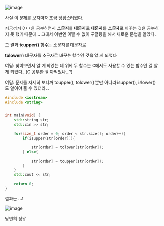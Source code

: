 ![image](https://github.com/Anjinhyoung/Cpp_Algorithm_Problem-Solving/assets/117788976/dc92bf6a-63be-4edc-9233-7cc8eac16fd5)

사실 이 문제를 보자마자 조금 당황스러웠다. 

지금까지 C++을 공부하면서 **소문자**를 **대문자**로
**대문자**를 **소문자**로 바꾸는 것을 공부하지 못 했기 때문에...
그래서 이번엔 어쩔 수 없이 구글링을 해서 새로운 문법을 알았다.

그 결과 **toupper()** 함수는 소문자를 대문자로

**tolower()** 대문자를 소문자로 바꾸는 함수인 것을 알 게 되었다.

여담: 찾아보면서 알 게 되었는 데 위에 두 함수는 C에서도 사용할 수 있는 함수인 걸 알 게 되었다...(C 공부한 걸 까먹었나...?)

여담: 문제를 자세히 보니까 toupper(), tolower() 뿐만 아니라 isupper(), islower()도 알아야 풀 수 있더라...

```C++
#include <iostream>
#include <string>


int main(void) {
    std::string str;
    std::cin >> str;
    
    for(size_t order = 0; order < str.size(); order++){
        if(isupper(str[order])){
            
            str[order] = tolower(str[order]);
        } else{
            
            str[order] = toupper(str[order]);
        }
    }
    std::cout << str;
        
    return 0;
}
```

결과는 ...?

![image](https://github.com/Anjinhyoung/Cpp_Algorithm_Problem-Solving/assets/117788976/e24b83c0-a4a0-4484-8e41-8fb7b4dff482)

당연히 정답

